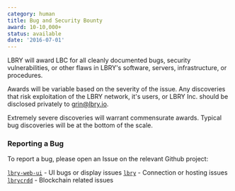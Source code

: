```yaml
---
category: human
title: Bug and Security Bounty
award: 10-10,000+
status: available
date: '2016-07-01'
---
```


LBRY will award LBC for all cleanly documented bugs, security vulnerabilities, or other flaws in LBRY's software, servers, infrastructure, or procedures.

Awards will be variable based on the severity of the issue. Any discoveries that risk exploitation of the LBRY network, it's users, or LBRY Inc. should be disclosed privately to [grin@lbry.io](mailto:grin@lbry.io).

Extremely severe discoveries will warrant commensurate awards. Typical bug discoveries will be at the bottom of the scale.

### Reporting a Bug

To report a bug, please open an Issue on the relevant Github project:

[`lbry-web-ui`](https://github.com/lbry/lbry-web-ui) - UI bugs or display issues
[`lbry`](https://github.com/lbry/lbry-web-ui) - Connection or hosting issues
[`lbrycrdd`](https://github.com/lbry/lbry-web-ui) - Blockchain related issues                                                                                                                                                                                                                                                                                                                                                                                                                                                                                                                                                                                                                                                                                                                                                                                                                                                                                                                                                                                                                                                                                                                                                                                                                                                                                                                                                                                                                                                                                                                                                                                                                                                                                                                                                                                                                                                                                                                                                                                                                                                                                                                                                                                                                                                                                                                                                                                                                                                                                                                                                                                                                                                                                                                                                                     

